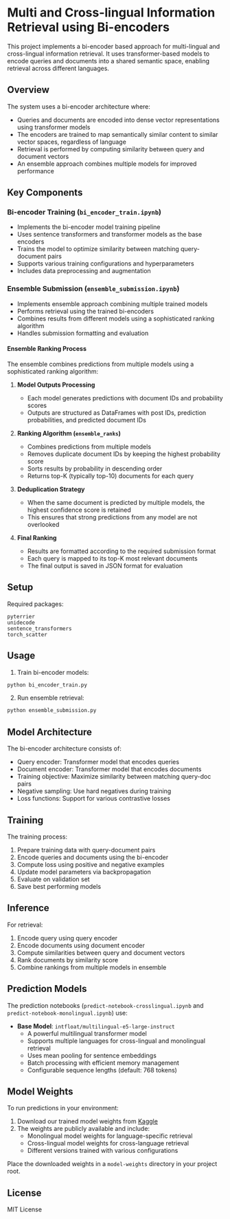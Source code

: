 # Multi and Cross-lingual Information Retrieval using Bi-encoders

This project implements a bi-encoder based approach for multi-lingual and cross-lingual information retrieval. It uses transformer-based models to encode queries and documents into a shared semantic space, enabling retrieval across different languages.

## Overview

The system uses a bi-encoder architecture where:

- Queries and documents are encoded into dense vector representations using transformer models
- The encoders are trained to map semantically similar content to similar vector spaces, regardless of language
- Retrieval is performed by computing similarity between query and document vectors
- An ensemble approach combines multiple models for improved performance

## Key Components

### Bi-encoder Training (`bi_encoder_train.ipynb`)

- Implements the bi-encoder model training pipeline
- Uses sentence transformers and transformer models as the base encoders
- Trains the model to optimize similarity between matching query-document pairs
- Supports various training configurations and hyperparameters
- Includes data preprocessing and augmentation

### Ensemble Submission (`ensemble_submission.ipynb`) 

- Implements ensemble approach combining multiple trained models
- Performs retrieval using the trained bi-encoders
- Combines results from different models using a sophisticated ranking algorithm
- Handles submission formatting and evaluation

#### Ensemble Ranking Process

The ensemble combines predictions from multiple models using a sophisticated ranking algorithm:

1. **Model Outputs Processing**
   - Each model generates predictions with document IDs and probability scores
   - Outputs are structured as DataFrames with post IDs, prediction probabilities, and predicted document IDs

2. **Ranking Algorithm (`ensemble_ranks`)**
   - Combines predictions from multiple models
   - Removes duplicate document IDs by keeping the highest probability score
   - Sorts results by probability in descending order
   - Returns top-K (typically top-10) documents for each query

3. **Deduplication Strategy**
   - When the same document is predicted by multiple models, the highest confidence score is retained
   - This ensures that strong predictions from any model are not overlooked

4. **Final Ranking**
   - Results are formatted according to the required submission format
   - Each query is mapped to its top-K most relevant documents
   - The final output is saved in JSON format for evaluation

## Setup

Required packages:
```
pyterrier
unidecode
sentence_transformers
torch_scatter
```

## Usage

1. Train bi-encoder models:
```python
python bi_encoder_train.py
```

2. Run ensemble retrieval:
```python
python ensemble_submission.py
```

## Model Architecture

The bi-encoder architecture consists of:

- Query encoder: Transformer model that encodes queries
- Document encoder: Transformer model that encodes documents  
- Training objective: Maximize similarity between matching query-doc pairs
- Negative sampling: Use hard negatives during training
- Loss functions: Support for various contrastive losses

## Training

The training process:

1. Prepare training data with query-document pairs
2. Encode queries and documents using the bi-encoder
3. Compute loss using positive and negative examples
4. Update model parameters via backpropagation
5. Evaluate on validation set
6. Save best performing models

## Inference

For retrieval:

1. Encode query using query encoder
2. Encode documents using document encoder  
3. Compute similarities between query and document vectors
4. Rank documents by similarity score
5. Combine rankings from multiple models in ensemble

## Prediction Models

The prediction notebooks (`predict-notebook-crosslingual.ipynb` and `predict-notebook-monolingual.ipynb`) use:

- **Base Model**: `intfloat/multilingual-e5-large-instruct`
  - A powerful multilingual transformer model
  - Supports multiple languages for cross-lingual and monolingual retrieval
  - Uses mean pooling for sentence embeddings
  - Batch processing with efficient memory management
  - Configurable sequence lengths (default: 768 tokens)

## Model Weights

To run predictions in your environment:

1. Download our trained model weights from [Kaggle](https://www.kaggle.com/datasets/arkhamking/model-weights/data)
2. The weights are publicly available and include:
   - Monolingual model weights for language-specific retrieval
   - Cross-lingual model weights for cross-language retrieval
   - Different versions trained with various configurations

Place the downloaded weights in a `model-weights` directory in your project root.

## License

MIT License 

